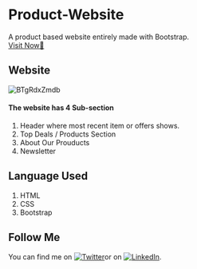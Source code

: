 # Product-Website
A product based website entirely made with Bootstrap. \
[Visit Now🚀](https://shubhamashish33.github.io/Product-Website/) 

## Website
![BTgRdxZmdb](https://user-images.githubusercontent.com/78084828/128723053-1373b3f3-f834-4fe6-8ee9-d4f2dc5523d3.gif)



#### The website has 4 Sub-section
1. Header where most recent item or offers shows.
2. Top Deals / Products Section
3. About Our Prouducts
4. Newsletter

## Language Used
1. HTML
2. CSS
3. Bootstrap 

## Follow Me
You can find me on [![Twitter][1.2]][1]or on [![LinkedIn][2.2]][2].

[1.2]: http://i.imgur.com/wWzX9uB.png (twitter icon without padding)
[2.2]: https://raw.githubusercontent.com/MartinHeinz/MartinHeinz/master/linkedin-3-16.png (LinkedIn icon without padding)

[1]: https://twitter.com/imaashish_
[2]: https://www.linkedin.com/in/shubham-ashish-81a6a01b2/
